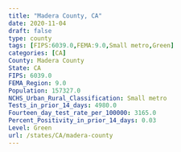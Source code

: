 ```yaml
---
title: "Madera County, CA"
date: 2020-11-04
draft: false
type: county
tags: [FIPS:6039.0,FEMA:9.0,Small metro,Green]
categories: [CA]
County: Madera County
State: CA
FIPS: 6039.0
FEMA_Region: 9.0
Population: 157327.0
NCHS_Urban_Rural_Classification: Small metro
Tests_in_prior_14_days: 4980.0
Fourteen_day_test_rate_per_100000: 3165.0
Percent_Positivity_in_prior_14_days: 0.03
Level: Green
url: /states/CA/madera-county
---
```



